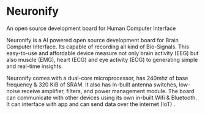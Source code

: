 # Neuronify
An open source development board for Human Computer Interface

Neuronify is a AI powered open source development board for Brain Computer Interface. Its capable of recording all kind of Bio-Signals. This easy-to-use and affordable device measure not only brain activity (EEG) but also muscle (EMG), heart (ECG) and eye activity (EOG) to generating simple and real-time insights.

Neuronify comes with a dual-core microprocessor, has 240mhz of base frequency & 320 KiB of SRAM. It also has In-built antenna switches, low-noise receive amplifier, filters, and power management module. The board can communicate with other devices using its own in-built Wifi & Bluetooth. It can interface with app and can send data over the internet (IoT) .
